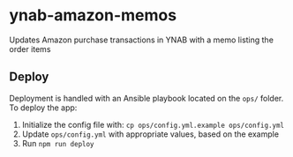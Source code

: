 # ynab-amazon-memos

Updates Amazon purchase transactions in YNAB with a memo listing the order items

## Deploy

Deployment is handled with an Ansible playbook located on the `ops/` folder.  To deploy the app:

1. Initialize the config file with: `cp ops/config.yml.example ops/config.yml`
2. Update `ops/config.yml` with appropriate values, based on the example
3. Run `npm run deploy`